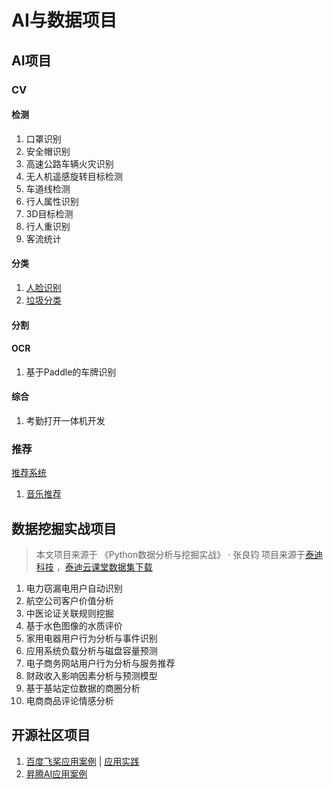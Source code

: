# AI与数据项目

## AI项目

### CV

#### 检测

1. 口罩识别
2. 安全帽识别
3. 高速公路车辆火灾识别
4. 无人机遥感旋转目标检测
5. 车道线检测
6. 行人属性识别
7. 3D目标检测
8. 行人重识别
9. 客流统计

#### 分类
1. [人脸识别](face_detection/README.md)
2. [垃圾分类](garbage_classification/README.md)


#### 分割

#### OCR
1. 基于Paddle的车牌识别

#### 综合

1. 考勤打开一体机开发

### 推荐
[推荐系统](recommendation_sys/README.md)

1. [音乐推荐](recommendation_sys/music_recommendation/environments.md)

## 数据挖掘实战项目

> 本文项目来源于 《Python数据分析与挖掘实战》 · 张良钧
> 项目来源于[泰迪科技](http://www.tipdm.com/dldsjyy/index.jhtml) ，[泰迪云课堂数据集下载](https://edu.tipdm.org/course/explore/python?filter%5Btype%5D=all&filter%5Bprice%5D=all&filter%5BcurrentLevelId%5D=all&orderBy=recommendedSeq)

1. 电力窃漏电用户自动识别
2. 航空公司客户价值分析
3. 中医论证关联规则挖掘
4. 基于水色图像的水质评价
5. 家用电器用户行为分析与事件识别
6. 应用系统负载分析与磁盘容量预测
7. 电子商务网站用户行为分析与服务推荐
8. 财政收入影响因素分析与预测模型
9. 基于基站定位数据的商圈分析
10. 电商商品评论情感分析


## 开源社区项目

1. [百度飞桨应用案例](https://www.paddlepaddle.org.cn/customercase) | [应用实践](https://www.paddlepaddle.org.cn/documentation/docs/zh/practices/index_cn.html)
2. [昇腾AI应用案例](https://www.hiascend.com/zh/developer/case-studies)